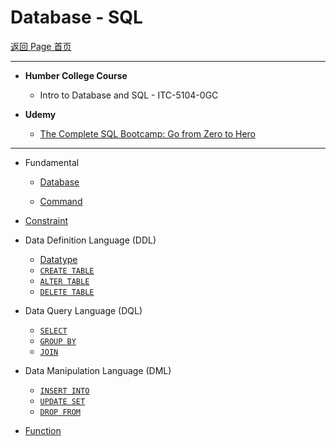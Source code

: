 # Database - SQL

[返回 Page 首页](../../index.md)

---

- **Humber College Course**

  - Intro to Database and SQL - ITC-5104-0GC

- **Udemy**
  - [The Complete SQL Bootcamp: Go from Zero to Hero](https://www.udemy.com/course/the-complete-sql-bootcamp/)

---

- Fundamental

  - [Database](./database.md)

  - [Command](./command/command.md)

- [Constraint](./constraint/constraint.md)

- Data Definition Language (DDL)

  - [Datatype](./DDL/datetype.md)
  - [`CREATE TABLE`](./DDL/create_tb.md)
  - [`ALTER TABLE`](./DDL/alter_tb.md)
  - [`DELETE TABLE`](./DDL/delete_tb.md)

- Data Query Language (DQL)

  - [`SELECT`](./DQL/select.md)
  - [`GROUP BY`](./DQL/group_by.md)
  - [`JOIN`](./DQL/join.md)

- Data Manipulation Language (DML)

  - [`INSERT INTO`](./DML/insert_into.md)
  - [`UPDATE SET`](./DML/update_set.md)
  - [`DROP FROM`](./DML/drop_from.md)

- [Function](./function/function.md)
